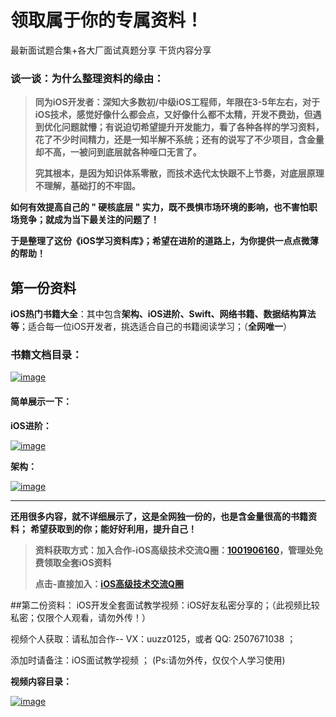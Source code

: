 # 领取属于你的专属资料！
最新面试题合集+各大厂面试真题分享
干货内容分享

### [](https://github.com/uzi-yyds-code/IOS-reverse-security#%E8%B0%88%E4%B8%80%E8%B0%88%E4%B8%BA%E4%BB%80%E4%B9%88%E6%95%B4%E7%90%86%E8%B5%84%E6%96%99%E7%9A%84%E7%BC%98%E7%94%B1)谈一谈：为什么整理资料的缘由：

> **同为iOS开发者：深知大多数初/中级iOS工程师，年限在3-5年左右，对于iOS技术，感觉好像什么都会点，又好像什么都不太精，开发不费劲，但遇到优化问题就懵；有说迫切希望提升开发能力，看了各种各样的学习资料，花了不少时间精力，还是一知半解不系统；还有的说写了不少项目，含金量却不高，一被问到底层就各种哑口无言了。**
> 
> **究其根本，是因为知识体系零散，而技术迭代太快跟不上节奏，对底层原理不理解，基础打的不牢固。**

**如何有效提高自己的 " 硬核底层 " 实力，既不畏惧市场环境的影响，也不害怕职场竞争；就成为当下最关注的问题了！**

**于是整理了这份《iOS学习资料库》；希望在进阶的道路上，为你提供一点点微薄的帮助！**

## [](https://github.com/uzi-yyds-code/IOS-reverse-security#%E7%AC%AC%E4%B8%80%E4%BB%BD%E8%B5%84%E6%96%99)第一份资料

**iOS热门书籍大全**：其中包含**架构、iOS进阶、Swift、网络书籍、数据结构算法等**；适合每一位iOS开发者，挑选适合自己的书籍阅读学习；（**全网唯一**）

### [](https://github.com/uzi-yyds-code/IOS-reverse-security#%E4%B9%A6%E7%B1%8D%E6%96%87%E6%A1%A3%E7%9B%AE%E5%BD%95)[](https://github.com/LGBamboo/iOS-Mark#%E4%B9%A6%E7%B1%8D%E6%96%87%E6%A1%A3%E7%9B%AE%E5%BD%95)书籍文档目录：

[![image](https://upload-images.jianshu.io/upload_images/19704571-cf28169e583c9ea9?imageMogr2/auto-orient/strip%7CimageView2/2/w/1240)](https://camo.githubusercontent.com/e43badb5a51ba214628aa241dd8440973b9e5a4c342e99e7843b0efd802ff99c/68747470733a2f2f75706c6f61642d696d616765732e6a69616e7368752e696f2f75706c6f61645f696d616765732f31333237373233352d626330633435613934393665626632382e706e673f696d6167654d6f6772322f6175746f2d6f7269656e742f7374726970253743696d61676556696577322f322f772f31323430) 

#### [](https://github.com/uzi-yyds-code/IOS-reverse-security#%E7%AE%80%E5%8D%95%E5%B1%95%E7%A4%BA%E4%B8%80%E4%B8%8B)[](https://github.com/LGBamboo/iOS-Mark#%E7%AE%80%E5%8D%95%E5%B1%95%E7%A4%BA%E4%B8%80%E4%B8%8B)简单展示一下：

**iOS进阶：**

[![image](https://upload-images.jianshu.io/upload_images/19704571-b17d8eee9230ae0b?imageMogr2/auto-orient/strip%7CimageView2/2/w/1240)](https://camo.githubusercontent.com/046fcd6045ea6e63140888707bcb2c5ae17335d7150594d4d8b53432f3f3f310/68747470733a2f2f75706c6f61642d696d616765732e6a69616e7368752e696f2f75706c6f61645f696d616765732f31333237373233352d323164383737313437333933343333662e706e673f696d6167654d6f6772322f6175746f2d6f7269656e742f7374726970253743696d61676556696577322f322f772f31323430) 

**架构：**

[![image](https://upload-images.jianshu.io/upload_images/19704571-d001d84aee082cb6?imageMogr2/auto-orient/strip%7CimageView2/2/w/1240)](https://camo.githubusercontent.com/bf7fbf93a0e19071f190b3c934d5b8c595a7bcb8b9f235d7aafc34a22a6f4caa/68747470733a2f2f75706c6f61642d696d616765732e6a69616e7368752e696f2f75706c6f61645f696d616765732f31333237373233352d373037616436396536363764376461342e706e673f696d6167654d6f6772322f6175746f2d6f7269656e742f7374726970253743696d61676556696577322f322f772f31323430) 

* * *

**还用很多内容，就不详细展示了，这是全网独一份的，也是含金量很高的书籍资料；** **希望获取到的你；能好好利用，提升自己！**

> **资料获取方式：加入合作-iOS高级技术交流Q圈：[1001906160](https://jq.qq.com/?_wv=1027&k=1SyOgcHA)，管理处免费领取全套iOS资料**
> 
> **点击-直接加入：[iOS高级技术交流Q圈](https://jq.qq.com/?_wv=1027&k=1SyOgcHA)**

##第二份资料： iOS开发全套面试教学视频：iOS好友私密分享的；（此视频比较私密；仅限个人观看，请勿外传！）

视频个人获取：请私加合作-- VX：uuzz0125，或者 QQ: 2507671038 ；

添加时请备注：iOS面试教学视频 ； (Ps:请勿外传，仅仅个人学习使用)

**视频内容目录：**

[![image](https://upload-images.jianshu.io/upload_images/19704571-5fecca6d7943f96e?imageMogr2/auto-orient/strip%7CimageView2/2/w/1240)](https://camo.githubusercontent.com/172bdbbd2c9eb6013f2823bdc356ac5aa02ff0c05203ea538720b12f9fe3161f/68747470733a2f2f75706c6f61642d696d616765732e6a69616e7368752e696f2f75706c6f61645f696d616765732f31333237373233352d356463663438346366376136663737362e706e673f696d6167654d6f6772322f6175746f2d6f7269656e742f7374726970253743696d61676556696577322f322f772f31323430)
